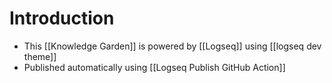# Introduction

- This [[Knowledge Garden]] is powered by [[Logseq]] using [[logseq dev theme]]
- Published automatically using  [[Logseq Publish GitHub Action]]